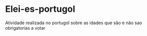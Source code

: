 # Elei-es-portugol
Atividade realizada no portugol sobre as idades que são e não sao obrigatorias a votar
